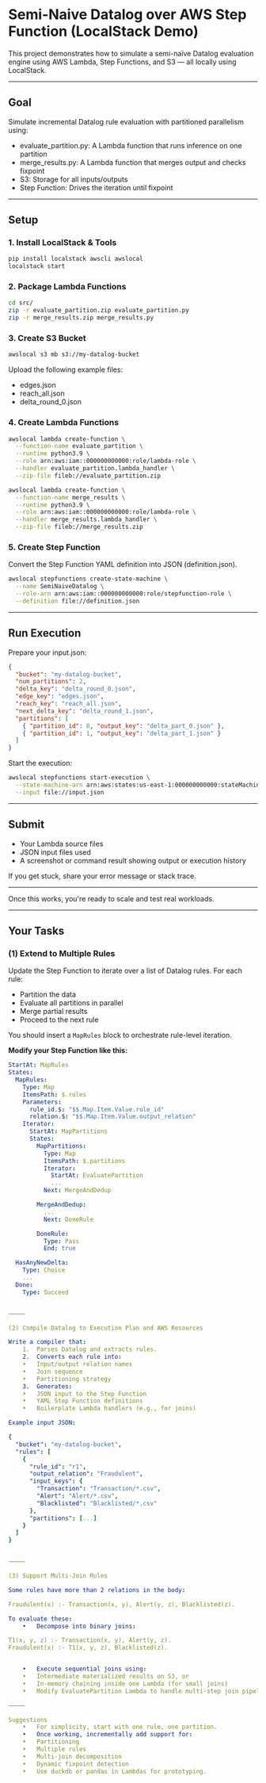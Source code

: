 # Semi-Naive Datalog over AWS Step Function (LocalStack Demo)

This project demonstrates how to simulate a semi-naïve Datalog evaluation engine
using AWS Lambda, Step Functions, and S3 — all locally using LocalStack.

---

## Goal
Simulate incremental Datalog rule evaluation with partitioned parallelism using:
- evaluate_partition.py: A Lambda function that runs inference on one partition
- merge_results.py: A Lambda function that merges output and checks fixpoint
- S3: Storage for all inputs/outputs
- Step Function: Drives the iteration until fixpoint

---

## Setup

### 1. Install LocalStack & Tools
```bash
pip install localstack awscli awslocal
localstack start
```

### 2. Package Lambda Functions
```bash
cd src/
zip -r evaluate_partition.zip evaluate_partition.py
zip -r merge_results.zip merge_results.py
```

### 3. Create S3 Bucket
```bash
awslocal s3 mb s3://my-datalog-bucket
```
Upload the following example files:
- edges.json
- reach_all.json
- delta_round_0.json

### 4. Create Lambda Functions
```bash
awslocal lambda create-function \
  --function-name evaluate_partition \
  --runtime python3.9 \
  --role arn:aws:iam::000000000000:role/lambda-role \
  --handler evaluate_partition.lambda_handler \
  --zip-file fileb://evaluate_partition.zip

awslocal lambda create-function \
  --function-name merge_results \
  --runtime python3.9 \
  --role arn:aws:iam::000000000000:role/lambda-role \
  --handler merge_results.lambda_handler \
  --zip-file fileb://merge_results.zip
```

### 5. Create Step Function
Convert the Step Function YAML definition into JSON (definition.json).
```bash
awslocal stepfunctions create-state-machine \
  --name SemiNaiveDatalog \
  --role-arn arn:aws:iam::000000000000:role/stepfunction-role \
  --definition file://definition.json
```

---

## Run Execution

Prepare your input.json:
```json
{
  "bucket": "my-datalog-bucket",
  "num_partitions": 2,
  "delta_key": "delta_round_0.json",
  "edge_key": "edges.json",
  "reach_key": "reach_all.json",
  "next_delta_key": "delta_round_1.json",
  "partitions": [
    { "partition_id": 0, "output_key": "delta_part_0.json" },
    { "partition_id": 1, "output_key": "delta_part_1.json" }
  ]
}
```

Start the execution:
```bash
awslocal stepfunctions start-execution \
  --state-machine-arn arn:aws:states:us-east-1:000000000000:stateMachine:SemiNaiveDatalog \
  --input file://input.json
```

---

## Submit
- Your Lambda source files
- JSON input files used
- A screenshot or command result showing output or execution history

If you get stuck, share your error message or stack trace.

---

Once this works, you're ready to scale and test real workloads.

---

## Your Tasks

### (1) Extend to Multiple Rules

Update the Step Function to iterate over a list of Datalog rules. For each rule:

- Partition the data
- Evaluate all partitions in parallel
- Merge partial results
- Proceed to the next rule

You should insert a `MapRules` block to orchestrate rule-level iteration.

**Modify your Step Function like this:**

```yaml
StartAt: MapRules
States:
  MapRules:
    Type: Map
    ItemsPath: $.rules
    Parameters:
      rule_id.$: "$$.Map.Item.Value.rule_id"
      relation.$: "$$.Map.Item.Value.output_relation"
    Iterator:
      StartAt: MapPartitions
      States:
        MapPartitions:
          Type: Map
          ItemsPath: $.partitions
          Iterator:
            StartAt: EvaluatePartition
            ...
          Next: MergeAndDedup

        MergeAndDedup:
          ...
          Next: DoneRule

        DoneRule:
          Type: Pass
          End: true

  HasAnyNewDelta:
    Type: Choice
    ...
  Done:
    Type: Succeed


⸻

(2) Compile Datalog to Execution Plan and AWS Resources

Write a compiler that:
	1.	Parses Datalog and extracts rules.
	2.	Converts each rule into:
	•	Input/output relation names
	•	Join sequence
	•	Partitioning strategy
	3.	Generates:
	•	JSON input to the Step Function
	•	YAML Step Function definitions
	•	Boilerplate Lambda handlers (e.g., for joins)

Example input JSON:

{
  "bucket": "my-datalog-bucket",
  "rules": [
    {
      "rule_id": "r1",
      "output_relation": "Fraudulent",
      "input_keys": {
        "Transaction": "Transaction/*.csv",
        "Alert": "Alert/*.csv",
        "Blacklisted": "Blacklisted/*.csv"
      },
      "partitions": [...]
    }
  ]
}


⸻

(3) Support Multi-Join Rules

Some rules have more than 2 relations in the body:

Fraudulent(x) :- Transaction(x, y), Alert(y, z), Blacklisted(z).

To evaluate these:
	•	Decompose into binary joins:

T1(x, y, z) :- Transaction(x, y), Alert(y, z).
Fraudulent(x) :- T1(x, y, z), Blacklisted(z).


	•	Execute sequential joins using:
	•	Intermediate materialized results on S3, or
	•	In-memory chaining inside one Lambda (for small joins)
	•	Modify EvaluatePartition Lambda to handle multi-step join pipelines.

⸻

Suggestions
	•	For simplicity, start with one rule, one partition.
	•	Once working, incrementally add support for:
	•	Partitioning
	•	Multiple rules
	•	Multi-join decomposition
	•	Dynamic fixpoint detection
	•	Use duckdb or pandas in Lambdas for prototyping.



